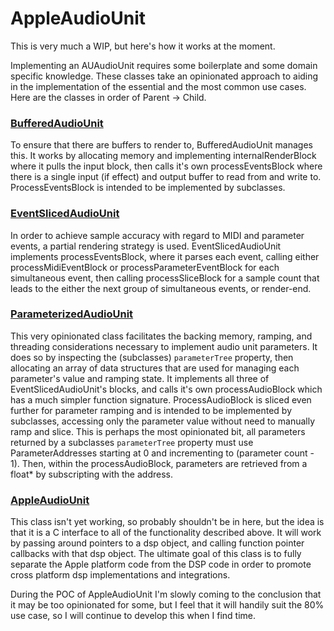 # AppleAudioUnit

This is very much a WIP, but here's how it works at the moment. 

Implementing an AUAudioUnit requires some boilerplate and some domain specific knowledge. These classes take an opinionated approach to aiding in the implementation of the essential and the most common use cases. Here are the classes in order of Parent -> Child.


### [BufferedAudioUnit][0]
To ensure that there are buffers to render to, BufferedAudioUnit manages this. It works by allocating memory and implementing internalRenderBlock where it pulls the input block, then calls it's own processEventsBlock where there is a single input (if effect) and output buffer to read from and write to. ProcessEventsBlock is intended to be implemented by subclasses. 

### [EventSlicedAudioUnit][1]
In order to achieve sample accuracy with regard to MIDI and parameter events, a partial rendering strategy is used. EventSlicedAudioUnit implements processEventsBlock, where it parses each event, calling either processMidiEventBlock or processParameterEventBlock for each simultaneous event, then calling processSliceBlock for a sample count that leads to the either the next group of simultaneous events, or render-end.

### [ParameterizedAudioUnit][2]
This very opinionated class facilitates the backing memory, ramping, and threading considerations necessary to implement audio unit parameters. It does so by inspecting the (subclasses) `parameterTree` property, then allocating an array of data structures that are used for managing each parameter's value and ramping state. It implements all three of EventSlicedAudioUnit's blocks, and calls it's own processAudioBlock which has a much simpler function signature. ProcessAudioBlock is sliced even further for parameter ramping and is intended to be implemented by subclasses, accessing only the parameter value without need to manually ramp and slice. This is perhaps the most opinionated bit, all parameters returned by a subclasses `parameterTree` property must use ParameterAddresses starting at 0 and incrementing to (parameter count - 1). Then, within the processAudioBlock, parameters are retrieved from a float* by subscripting with the address.

### [AppleAudioUnit][3]
This class isn't yet working, so probably shouldn't be in here, but the idea is that it is a C interface to all of the functionality described above. It will work by passing around pointers to a dsp object, and calling function pointer callbacks with that dsp object. The ultimate goal of this class is to fully separate the Apple platform code from the DSP code in order to promote cross platform dsp implementations and integrations.

During the POC of AppleAudioUnit I'm slowly coming to the conclusion that it may be too opinionated for some, but I feel that it will handily suit the 80% use case, so I will continue to develop this when I find time.

[0]:https://github.com/dave234/AppleAudioUnit/blob/master/AppleAudioUnit/Classes/BufferedAudioUnit.h
[1]:https://github.com/dave234/AppleAudioUnit/blob/master/AppleAudioUnit/Classes/EventSlicedAudioUnit.h
[2]:https://github.com/dave234/AppleAudioUnit/blob/master/AppleAudioUnit/Classes/ParameterizedAudioUnit.h
[3]:https://github.com/dave234/AppleAudioUnit/blob/master/AppleAudioUnit/Classes/AppleAudioUnit.h
